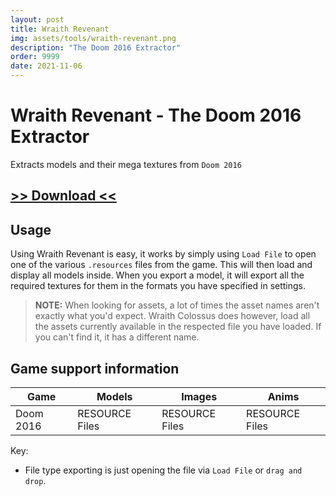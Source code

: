 ```yaml
---
layout: post
title: Wraith Revenant
img: assets/tools/wraith-revenant.png
description: "The Doom 2016 Extractor"
order: 9999
date: 2021-11-06
---
```


# Wraith Revenant - The Doom 2016 Extractor
Extracts models and their mega textures from `Doom 2016`

## [>> Download <<](https://mega.nz/file/ANhUTTga#Fevma9rWyRlSJpCyjyqMyVZNV52juiZ2-naboHmzYCE)

## Usage
Using Wraith Revenant is easy, it works by simply using `Load File` to open one of the various `.resources` files from the game. This will then load and display all models inside. When you export a model, it will export all the required textures for them in the formats you have specified in settings.

> **NOTE:** When looking for assets, a lot of times the asset names aren't exactly what you'd expect. Wraith Colossus does however, load all the assets currently available in the respected file you have loaded. If you can't find it, it has a different name.

##  Game support information

| Game | Models | Images | Anims
| ----- | ----- | ----- | -----
| Doom 2016 | RESOURCE Files | RESOURCE Files | RESOURCE Files

Key:
- File type exporting is just opening the file via `Load File` or `drag and drop`.